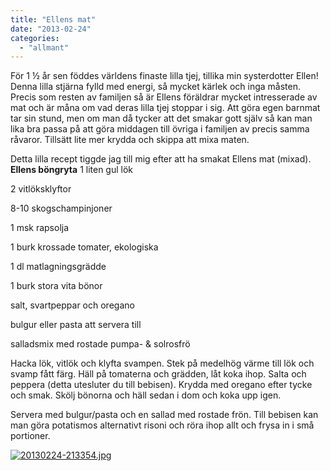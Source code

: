 ```yaml
---
title: "Ellens mat"
date: "2013-02-24"
categories: 
  - "allmant"
---
```


För 1 ½ år sen föddes världens finaste lilla tjej, tillika min systerdotter Ellen! Denna lilla stjärna fylld med energi, så mycket kärlek och inga måsten. Precis som resten av familjen så är Ellens föräldrar mycket intresserade av mat och är måna om vad deras lilla tjej stoppar i sig. Att göra egen barnmat tar sin stund, men om man då tycker att det smakar gott själv så kan man lika bra passa på att göra middagen till övriga i familjen av precis samma råvaror. Tillsätt lite mer krydda och skippa att mixa maten.

Detta lilla recept tiggde jag till mig efter att ha smakat Ellens mat (mixad). **Ellens böngryta** 1 liten gul lök

2 vitlöksklyftor

8-10 skogschampinjoner

1 msk rapsolja

1 burk krossade tomater, ekologiska

1 dl matlagningsgrädde

1 burk stora vita bönor

salt, svartpeppar och oregano

bulgur eller pasta att servera till

salladsmix med rostade pumpa- & solrosfrö

Hacka lök, vitlök och klyfta svampen. Stek på medelhög värme till lök och svamp fått färg. Häll på tomaterna och grädden, låt koka ihop. Salta och peppera (detta utesluter du till bebisen). Krydda med oregano efter tycke och smak. Skölj bönorna och häll sedan i dom och koka upp igen.

Servera med bulgur/pasta och en sallad med rostade frön. Till bebisen kan man göra potatismos alternativt risoni och röra ihop allt och frysa in i små portioner.  
  
[![20130224-213354.jpg](images/20130224-213354.jpg)](http://import.local/wp-content/uploads/2013/02/20130224-213354.jpg)
